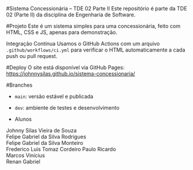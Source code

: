 #Sistema Concessionária – TDE 02 Parte II
Este repositório é parte da TDE 02 (Parte II) da disciplina de Engenharia de Software.

#Projeto
Este é um sistema simples para uma concessionária, feito com HTML, CSS e JS, apenas para demonstração.

Integração Contínua
Usamos o GitHub Actions com um arquivo `.github/workflows/ci.yml` para verificar o HTML automaticamente a cada push ou pull request.

#Deploy
O site está disponível via GitHub Pages:
https://johnnysilas.github.io/sistema-concessionaria/

#Branches
- `main`: versão estável e publicada
- `dev`: ambiente de testes e desenvolvimento

- Alunos
  
Johnny Silas Vieira de Souza  
Felipe Gabriel da Silva Rodrigues  
Felipe Gabriel da Silva Monteiro  
Frederico Luis Tomaz Cordeiro
Paulo Ricardo  
Marcos Vinicius  
Renan Gabriel

